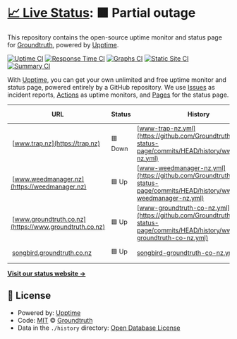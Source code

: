 # [📈 Live Status](https://status.groundtruth.co.nz): <!--live status--> **🟧 Partial outage**

This repository contains the open-source uptime monitor and status page for [Groundtruth](www.groundtruth.co.nz), powered by [Upptime](https://github.com/upptime/upptime).

[![Uptime CI](https://github.com/Groundtruth/upptime-status-page/workflows/Uptime%20CI/badge.svg)](https://github.com/Groundtruth/upptime-status-page/actions?query=workflow%3A%22Uptime+CI%22)
[![Response Time CI](https://github.com/Groundtruth/upptime-status-page/workflows/Response%20Time%20CI/badge.svg)](https://github.com/Groundtruth/upptime-status-page/actions?query=workflow%3A%22Response+Time+CI%22)
[![Graphs CI](https://github.com/Groundtruth/upptime-status-page/workflows/Graphs%20CI/badge.svg)](https://github.com/Groundtruth/upptime-status-page/actions?query=workflow%3A%22Graphs+CI%22)
[![Static Site CI](https://github.com/Groundtruth/upptime-status-page/workflows/Static%20Site%20CI/badge.svg)](https://github.com/Groundtruth/upptime-status-page/actions?query=workflow%3A%22Static+Site+CI%22)
[![Summary CI](https://github.com/Groundtruth/upptime-status-page/workflows/Summary%20CI/badge.svg)](https://github.com/Groundtruth/upptime-status-page/actions?query=workflow%3A%22Summary+CI%22)

With [Upptime](https://upptime.js.org), you can get your own unlimited and free uptime monitor and status page, powered entirely by a GitHub repository. We use [Issues](https://github.com/Groundtruth/upptime-status-page/issues) as incident reports, [Actions](https://github.com/Groundtruth/upptime-status-page/actions) as uptime monitors, and [Pages](https://status.groundtruth.co.nz) for the status page.

<!--start: status pages-->
<!-- This summary is generated by Upptime (https://github.com/upptime/upptime) -->
<!-- Do not edit this manually, your changes will be overwritten -->
<!-- prettier-ignore -->
| URL | Status | History | Response Time | Uptime |
| --- | ------ | ------- | ------------- | ------ |
| <img alt="" src="https://icons.duckduckgo.com/ip3/trap.nz.ico" height="13"> [www.trap.nz](https://trap.nz) | 🟥 Down | [www-trap-nz.yml](https://github.com/Groundtruth/upptime-status-page/commits/HEAD/history/www-trap-nz.yml) | <details><summary><img alt="Response time graph" src="./graphs/www-trap-nz/response-time-week.png" height="20"> 1489ms</summary><br><a href="https://status.groundtruth.co.nz/history/www-trap-nz"><img alt="Response time 1161" src="https://img.shields.io/endpoint?url=https%3A%2F%2Fraw.githubusercontent.com%2FGroundtruth%2Fupptime-status-page%2FHEAD%2Fapi%2Fwww-trap-nz%2Fresponse-time.json"></a><br><a href="https://status.groundtruth.co.nz/history/www-trap-nz"><img alt="24-hour response time 3313" src="https://img.shields.io/endpoint?url=https%3A%2F%2Fraw.githubusercontent.com%2FGroundtruth%2Fupptime-status-page%2FHEAD%2Fapi%2Fwww-trap-nz%2Fresponse-time-day.json"></a><br><a href="https://status.groundtruth.co.nz/history/www-trap-nz"><img alt="7-day response time 1489" src="https://img.shields.io/endpoint?url=https%3A%2F%2Fraw.githubusercontent.com%2FGroundtruth%2Fupptime-status-page%2FHEAD%2Fapi%2Fwww-trap-nz%2Fresponse-time-week.json"></a><br><a href="https://status.groundtruth.co.nz/history/www-trap-nz"><img alt="30-day response time 1086" src="https://img.shields.io/endpoint?url=https%3A%2F%2Fraw.githubusercontent.com%2FGroundtruth%2Fupptime-status-page%2FHEAD%2Fapi%2Fwww-trap-nz%2Fresponse-time-month.json"></a><br><a href="https://status.groundtruth.co.nz/history/www-trap-nz"><img alt="1-year response time 1033" src="https://img.shields.io/endpoint?url=https%3A%2F%2Fraw.githubusercontent.com%2FGroundtruth%2Fupptime-status-page%2FHEAD%2Fapi%2Fwww-trap-nz%2Fresponse-time-year.json"></a></details> | <details><summary><a href="https://status.groundtruth.co.nz/history/www-trap-nz">100.00%</a></summary><a href="https://status.groundtruth.co.nz/history/www-trap-nz"><img alt="All-time uptime 99.98%" src="https://img.shields.io/endpoint?url=https%3A%2F%2Fraw.githubusercontent.com%2FGroundtruth%2Fupptime-status-page%2FHEAD%2Fapi%2Fwww-trap-nz%2Fuptime.json"></a><br><a href="https://status.groundtruth.co.nz/history/www-trap-nz"><img alt="24-hour uptime 99.99%" src="https://img.shields.io/endpoint?url=https%3A%2F%2Fraw.githubusercontent.com%2FGroundtruth%2Fupptime-status-page%2FHEAD%2Fapi%2Fwww-trap-nz%2Fuptime-day.json"></a><br><a href="https://status.groundtruth.co.nz/history/www-trap-nz"><img alt="7-day uptime 100.00%" src="https://img.shields.io/endpoint?url=https%3A%2F%2Fraw.githubusercontent.com%2FGroundtruth%2Fupptime-status-page%2FHEAD%2Fapi%2Fwww-trap-nz%2Fuptime-week.json"></a><br><a href="https://status.groundtruth.co.nz/history/www-trap-nz"><img alt="30-day uptime 99.79%" src="https://img.shields.io/endpoint?url=https%3A%2F%2Fraw.githubusercontent.com%2FGroundtruth%2Fupptime-status-page%2FHEAD%2Fapi%2Fwww-trap-nz%2Fuptime-month.json"></a><br><a href="https://status.groundtruth.co.nz/history/www-trap-nz"><img alt="1-year uptime 99.98%" src="https://img.shields.io/endpoint?url=https%3A%2F%2Fraw.githubusercontent.com%2FGroundtruth%2Fupptime-status-page%2FHEAD%2Fapi%2Fwww-trap-nz%2Fuptime-year.json"></a></details>
| <img alt="" src="https://icons.duckduckgo.com/ip3/weedmanager.nz.ico" height="13"> [www.weedmanager.nz](https://weedmanager.nz) | 🟩 Up | [www-weedmanager-nz.yml](https://github.com/Groundtruth/upptime-status-page/commits/HEAD/history/www-weedmanager-nz.yml) | <details><summary><img alt="Response time graph" src="./graphs/www-weedmanager-nz/response-time-week.png" height="20"> 1132ms</summary><br><a href="https://status.groundtruth.co.nz/history/www-weedmanager-nz"><img alt="Response time 976" src="https://img.shields.io/endpoint?url=https%3A%2F%2Fraw.githubusercontent.com%2FGroundtruth%2Fupptime-status-page%2FHEAD%2Fapi%2Fwww-weedmanager-nz%2Fresponse-time.json"></a><br><a href="https://status.groundtruth.co.nz/history/www-weedmanager-nz"><img alt="24-hour response time 1248" src="https://img.shields.io/endpoint?url=https%3A%2F%2Fraw.githubusercontent.com%2FGroundtruth%2Fupptime-status-page%2FHEAD%2Fapi%2Fwww-weedmanager-nz%2Fresponse-time-day.json"></a><br><a href="https://status.groundtruth.co.nz/history/www-weedmanager-nz"><img alt="7-day response time 1132" src="https://img.shields.io/endpoint?url=https%3A%2F%2Fraw.githubusercontent.com%2FGroundtruth%2Fupptime-status-page%2FHEAD%2Fapi%2Fwww-weedmanager-nz%2Fresponse-time-week.json"></a><br><a href="https://status.groundtruth.co.nz/history/www-weedmanager-nz"><img alt="30-day response time 1154" src="https://img.shields.io/endpoint?url=https%3A%2F%2Fraw.githubusercontent.com%2FGroundtruth%2Fupptime-status-page%2FHEAD%2Fapi%2Fwww-weedmanager-nz%2Fresponse-time-month.json"></a><br><a href="https://status.groundtruth.co.nz/history/www-weedmanager-nz"><img alt="1-year response time 1087" src="https://img.shields.io/endpoint?url=https%3A%2F%2Fraw.githubusercontent.com%2FGroundtruth%2Fupptime-status-page%2FHEAD%2Fapi%2Fwww-weedmanager-nz%2Fresponse-time-year.json"></a></details> | <details><summary><a href="https://status.groundtruth.co.nz/history/www-weedmanager-nz">100.00%</a></summary><a href="https://status.groundtruth.co.nz/history/www-weedmanager-nz"><img alt="All-time uptime 99.99%" src="https://img.shields.io/endpoint?url=https%3A%2F%2Fraw.githubusercontent.com%2FGroundtruth%2Fupptime-status-page%2FHEAD%2Fapi%2Fwww-weedmanager-nz%2Fuptime.json"></a><br><a href="https://status.groundtruth.co.nz/history/www-weedmanager-nz"><img alt="24-hour uptime 100.00%" src="https://img.shields.io/endpoint?url=https%3A%2F%2Fraw.githubusercontent.com%2FGroundtruth%2Fupptime-status-page%2FHEAD%2Fapi%2Fwww-weedmanager-nz%2Fuptime-day.json"></a><br><a href="https://status.groundtruth.co.nz/history/www-weedmanager-nz"><img alt="7-day uptime 100.00%" src="https://img.shields.io/endpoint?url=https%3A%2F%2Fraw.githubusercontent.com%2FGroundtruth%2Fupptime-status-page%2FHEAD%2Fapi%2Fwww-weedmanager-nz%2Fuptime-week.json"></a><br><a href="https://status.groundtruth.co.nz/history/www-weedmanager-nz"><img alt="30-day uptime 100.00%" src="https://img.shields.io/endpoint?url=https%3A%2F%2Fraw.githubusercontent.com%2FGroundtruth%2Fupptime-status-page%2FHEAD%2Fapi%2Fwww-weedmanager-nz%2Fuptime-month.json"></a><br><a href="https://status.groundtruth.co.nz/history/www-weedmanager-nz"><img alt="1-year uptime 100.00%" src="https://img.shields.io/endpoint?url=https%3A%2F%2Fraw.githubusercontent.com%2FGroundtruth%2Fupptime-status-page%2FHEAD%2Fapi%2Fwww-weedmanager-nz%2Fuptime-year.json"></a></details>
| <img alt="" src="https://icons.duckduckgo.com/ip3/www.groundtruth.co.nz.ico" height="13"> [www.groundtruth.co.nz](https://www.groundtruth.co.nz) | 🟩 Up | [www-groundtruth-co-nz.yml](https://github.com/Groundtruth/upptime-status-page/commits/HEAD/history/www-groundtruth-co-nz.yml) | <details><summary><img alt="Response time graph" src="./graphs/www-groundtruth-co-nz/response-time-week.png" height="20"> 1730ms</summary><br><a href="https://status.groundtruth.co.nz/history/www-groundtruth-co-nz"><img alt="Response time 2077" src="https://img.shields.io/endpoint?url=https%3A%2F%2Fraw.githubusercontent.com%2FGroundtruth%2Fupptime-status-page%2FHEAD%2Fapi%2Fwww-groundtruth-co-nz%2Fresponse-time.json"></a><br><a href="https://status.groundtruth.co.nz/history/www-groundtruth-co-nz"><img alt="24-hour response time 1605" src="https://img.shields.io/endpoint?url=https%3A%2F%2Fraw.githubusercontent.com%2FGroundtruth%2Fupptime-status-page%2FHEAD%2Fapi%2Fwww-groundtruth-co-nz%2Fresponse-time-day.json"></a><br><a href="https://status.groundtruth.co.nz/history/www-groundtruth-co-nz"><img alt="7-day response time 1730" src="https://img.shields.io/endpoint?url=https%3A%2F%2Fraw.githubusercontent.com%2FGroundtruth%2Fupptime-status-page%2FHEAD%2Fapi%2Fwww-groundtruth-co-nz%2Fresponse-time-week.json"></a><br><a href="https://status.groundtruth.co.nz/history/www-groundtruth-co-nz"><img alt="30-day response time 1857" src="https://img.shields.io/endpoint?url=https%3A%2F%2Fraw.githubusercontent.com%2FGroundtruth%2Fupptime-status-page%2FHEAD%2Fapi%2Fwww-groundtruth-co-nz%2Fresponse-time-month.json"></a><br><a href="https://status.groundtruth.co.nz/history/www-groundtruth-co-nz"><img alt="1-year response time 1842" src="https://img.shields.io/endpoint?url=https%3A%2F%2Fraw.githubusercontent.com%2FGroundtruth%2Fupptime-status-page%2FHEAD%2Fapi%2Fwww-groundtruth-co-nz%2Fresponse-time-year.json"></a></details> | <details><summary><a href="https://status.groundtruth.co.nz/history/www-groundtruth-co-nz">100.00%</a></summary><a href="https://status.groundtruth.co.nz/history/www-groundtruth-co-nz"><img alt="All-time uptime 99.99%" src="https://img.shields.io/endpoint?url=https%3A%2F%2Fraw.githubusercontent.com%2FGroundtruth%2Fupptime-status-page%2FHEAD%2Fapi%2Fwww-groundtruth-co-nz%2Fuptime.json"></a><br><a href="https://status.groundtruth.co.nz/history/www-groundtruth-co-nz"><img alt="24-hour uptime 100.00%" src="https://img.shields.io/endpoint?url=https%3A%2F%2Fraw.githubusercontent.com%2FGroundtruth%2Fupptime-status-page%2FHEAD%2Fapi%2Fwww-groundtruth-co-nz%2Fuptime-day.json"></a><br><a href="https://status.groundtruth.co.nz/history/www-groundtruth-co-nz"><img alt="7-day uptime 100.00%" src="https://img.shields.io/endpoint?url=https%3A%2F%2Fraw.githubusercontent.com%2FGroundtruth%2Fupptime-status-page%2FHEAD%2Fapi%2Fwww-groundtruth-co-nz%2Fuptime-week.json"></a><br><a href="https://status.groundtruth.co.nz/history/www-groundtruth-co-nz"><img alt="30-day uptime 100.00%" src="https://img.shields.io/endpoint?url=https%3A%2F%2Fraw.githubusercontent.com%2FGroundtruth%2Fupptime-status-page%2FHEAD%2Fapi%2Fwww-groundtruth-co-nz%2Fuptime-month.json"></a><br><a href="https://status.groundtruth.co.nz/history/www-groundtruth-co-nz"><img alt="1-year uptime 100.00%" src="https://img.shields.io/endpoint?url=https%3A%2F%2Fraw.githubusercontent.com%2FGroundtruth%2Fupptime-status-page%2FHEAD%2Fapi%2Fwww-groundtruth-co-nz%2Fuptime-year.json"></a></details>
| <img alt="" src="https://icons.duckduckgo.com/ip3/songbird.groundtruth.co.nz.ico" height="13"> [songbird.groundtruth.co.nz](https://songbird.groundtruth.co.nz/) | 🟩 Up | [songbird-groundtruth-co-nz.yml](https://github.com/Groundtruth/upptime-status-page/commits/HEAD/history/songbird-groundtruth-co-nz.yml) | <details><summary><img alt="Response time graph" src="./graphs/songbird-groundtruth-co-nz/response-time-week.png" height="20"> 1034ms</summary><br><a href="https://status.groundtruth.co.nz/history/songbird-groundtruth-co-nz"><img alt="Response time 838" src="https://img.shields.io/endpoint?url=https%3A%2F%2Fraw.githubusercontent.com%2FGroundtruth%2Fupptime-status-page%2FHEAD%2Fapi%2Fsongbird-groundtruth-co-nz%2Fresponse-time.json"></a><br><a href="https://status.groundtruth.co.nz/history/songbird-groundtruth-co-nz"><img alt="24-hour response time 911" src="https://img.shields.io/endpoint?url=https%3A%2F%2Fraw.githubusercontent.com%2FGroundtruth%2Fupptime-status-page%2FHEAD%2Fapi%2Fsongbird-groundtruth-co-nz%2Fresponse-time-day.json"></a><br><a href="https://status.groundtruth.co.nz/history/songbird-groundtruth-co-nz"><img alt="7-day response time 1034" src="https://img.shields.io/endpoint?url=https%3A%2F%2Fraw.githubusercontent.com%2FGroundtruth%2Fupptime-status-page%2FHEAD%2Fapi%2Fsongbird-groundtruth-co-nz%2Fresponse-time-week.json"></a><br><a href="https://status.groundtruth.co.nz/history/songbird-groundtruth-co-nz"><img alt="30-day response time 1160" src="https://img.shields.io/endpoint?url=https%3A%2F%2Fraw.githubusercontent.com%2FGroundtruth%2Fupptime-status-page%2FHEAD%2Fapi%2Fsongbird-groundtruth-co-nz%2Fresponse-time-month.json"></a><br><a href="https://status.groundtruth.co.nz/history/songbird-groundtruth-co-nz"><img alt="1-year response time 961" src="https://img.shields.io/endpoint?url=https%3A%2F%2Fraw.githubusercontent.com%2FGroundtruth%2Fupptime-status-page%2FHEAD%2Fapi%2Fsongbird-groundtruth-co-nz%2Fresponse-time-year.json"></a></details> | <details><summary><a href="https://status.groundtruth.co.nz/history/songbird-groundtruth-co-nz">99.83%</a></summary><a href="https://status.groundtruth.co.nz/history/songbird-groundtruth-co-nz"><img alt="All-time uptime 99.90%" src="https://img.shields.io/endpoint?url=https%3A%2F%2Fraw.githubusercontent.com%2FGroundtruth%2Fupptime-status-page%2FHEAD%2Fapi%2Fsongbird-groundtruth-co-nz%2Fuptime.json"></a><br><a href="https://status.groundtruth.co.nz/history/songbird-groundtruth-co-nz"><img alt="24-hour uptime 100.00%" src="https://img.shields.io/endpoint?url=https%3A%2F%2Fraw.githubusercontent.com%2FGroundtruth%2Fupptime-status-page%2FHEAD%2Fapi%2Fsongbird-groundtruth-co-nz%2Fuptime-day.json"></a><br><a href="https://status.groundtruth.co.nz/history/songbird-groundtruth-co-nz"><img alt="7-day uptime 99.83%" src="https://img.shields.io/endpoint?url=https%3A%2F%2Fraw.githubusercontent.com%2FGroundtruth%2Fupptime-status-page%2FHEAD%2Fapi%2Fsongbird-groundtruth-co-nz%2Fuptime-week.json"></a><br><a href="https://status.groundtruth.co.nz/history/songbird-groundtruth-co-nz"><img alt="30-day uptime 98.33%" src="https://img.shields.io/endpoint?url=https%3A%2F%2Fraw.githubusercontent.com%2FGroundtruth%2Fupptime-status-page%2FHEAD%2Fapi%2Fsongbird-groundtruth-co-nz%2Fuptime-month.json"></a><br><a href="https://status.groundtruth.co.nz/history/songbird-groundtruth-co-nz"><img alt="1-year uptime 99.86%" src="https://img.shields.io/endpoint?url=https%3A%2F%2Fraw.githubusercontent.com%2FGroundtruth%2Fupptime-status-page%2FHEAD%2Fapi%2Fsongbird-groundtruth-co-nz%2Fuptime-year.json"></a></details>

<!--end: status pages-->

[**Visit our status website →**](https://status.groundtruth.co.nz)

## 📄 License

- Powered by: [Upptime](https://github.com/upptime/upptime)
- Code: [MIT](./LICENSE) © [Groundtruth](www.groundtruth.co.nz)
- Data in the `./history` directory: [Open Database License](https://opendatacommons.org/licenses/odbl/1-0/)
